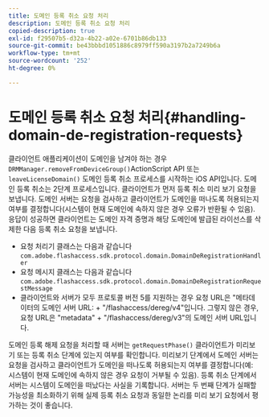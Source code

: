 ```yaml
---
title: 도메인 등록 취소 요청 처리
description: 도메인 등록 취소 요청 처리
copied-description: true
exl-id: f29507b5-d32a-4b22-a02e-6701b86db133
source-git-commit: be43bbbd1051886c8979ff590a3197b2a7249b6a
workflow-type: tm+mt
source-wordcount: '252'
ht-degree: 0%

---
```


# 도메인 등록 취소 요청 처리{#handling-domain-de-registration-requests}

클라이언트 애플리케이션이 도메인을 남겨야 하는 경우 `DRMManager.removeFromDeviceGroup()`ActionScript API 또는 `leaveLicenseDomain()` 도메인 등록 취소 프로세스를 시작하는 iOS API입니다. 도메인 등록 취소는 2단계 프로세스입니다. 클라이언트가 먼저 등록 취소 미리 보기 요청을 보냅니다. 도메인 서버는 요청을 검사하고 클라이언트가 도메인을 떠나도록 허용되는지 여부를 결정합니다(시스템이 현재 도메인에 속하지 않은 경우 오류가 반환될 수 있음). 응답이 성공하면 클라이언트는 도메인 자격 증명과 해당 도메인에 발급된 라이선스를 삭제한 다음 등록 취소 요청을 보냅니다.

* 요청 처리기 클래스는 다음과 같습니다 `com.adobe.flashaccess.sdk.protocol.domain.DomainDeRegistrationHandler`
* 요청 메시지 클래스는 다음과 같습니다 `com.adobe.flashaccess.sdk.protocol.domain.DomainDeRegistrationRequestMessage`
* 클라이언트와 서버가 모두 프로토콜 버전 5를 지원하는 경우 요청 URL은 &quot;메타데이터의 도메인 서버 URL: + &quot;/flashaccess/dereg/v4&quot;입니다. 그렇지 않은 경우, 요청 URL은 &quot;metadata&quot; + &quot;/flashaccess/dereg/v3&quot;의 도메인 서버 URL입니다.

도메인 등록 해제 요청을 처리할 때 서버는 `getRequestPhase()` 클라이언트가 미리보기 또는 등록 취소 단계에 있는지 여부를 확인합니다. 미리보기 단계에서 도메인 서버는 요청을 검사하고 클라이언트가 도메인을 떠나도록 허용되는지 여부를 결정합니다(예: 시스템이 현재 도메인에 속하지 않은 경우 요청이 거부될 수 있음). 등록 취소 단계에서 서버는 시스템이 도메인을 떠났다는 사실을 기록합니다. 서버는 두 번째 단계가 실패할 가능성을 최소화하기 위해 실제 등록 취소 요청과 동일한 논리를 미리 보기 요청에서 평가하는 것이 좋습니다.
